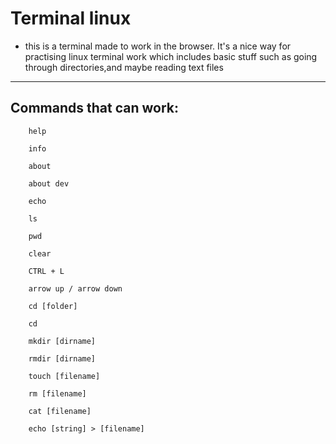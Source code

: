 # Terminal linux
- this is a terminal made to work in the browser. It's a nice way for practising linux terminal work which includes basic stuff such as going through 
directories,and maybe reading text files

---
## Commands that can work:
        help

        info

        about

        about dev

        echo

        ls

        pwd

        clear

        CTRL + L

        arrow up / arrow down

        cd [folder]

        cd 

        mkdir [dirname] 

        rmdir [dirname] 

        touch [filename]

        rm [filename] 

        cat [filename] 

        echo [string] > [filename]